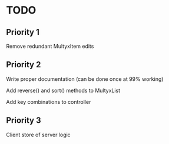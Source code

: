 # TODO

## Priority 1

Remove redundant MultyxItem edits

## Priority 2

Write proper documentation (can be done once at 99% working)

Add reverse() and sort() methods to MultyxList

Add key combinations to controller

## Priority 3

Client store of server logic
